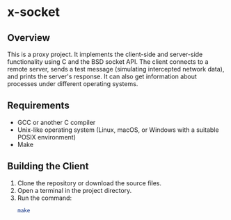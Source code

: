 # x-socket

## Overview
This is a proxy project. It implements the client-side and server-side functionality using C and the BSD socket API. The client connects to a remote server, sends a test message (simulating intercepted network data), and prints the server's response. It can also get information about processes under different operating systems.

## Requirements
- GCC or another C compiler
- Unix-like operating system (Linux, macOS, or Windows with a suitable POSIX environment)
- Make

## Building the Client
1. Clone the repository or download the source files.
2. Open a terminal in the project directory.
3. Run the command:
   ```bash
   make
   ```
